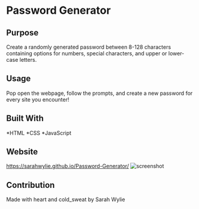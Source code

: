 # Password Generator

## Purpose
Create a randomly generated password between 8-128 characters containing options for numbers, special characters, and upper or lower-case letters.

## Usage
Pop open the webpage, follow the prompts, and create a new password for every site you encounter!

## Built With
*HTML *CSS *JavaScript

## Website
https://sarahwylie.github.io/Password-Generator/
![screenshot](https://user-images.githubusercontent.com/90208612/156277574-cac2a067-a20d-48b1-83da-98cf7478068c.png)

## Contribution
Made with heart and cold_sweat by Sarah Wylie
